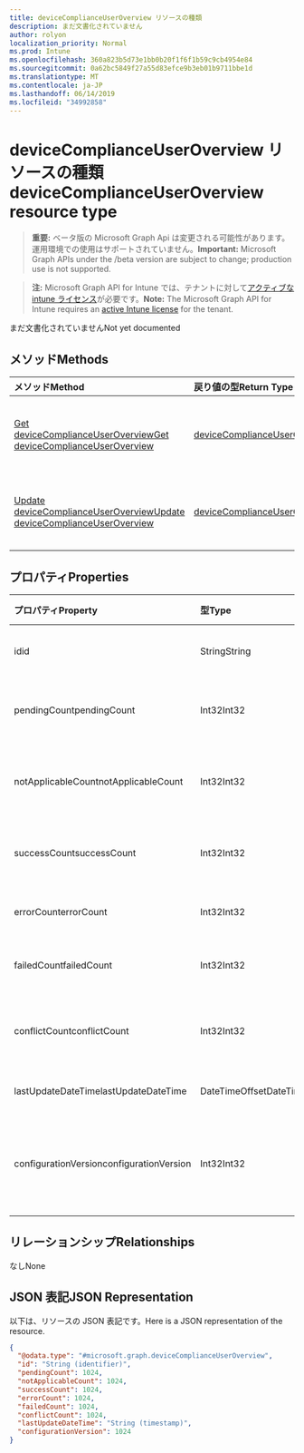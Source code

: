 ```yaml
---
title: deviceComplianceUserOverview リソースの種類
description: まだ文書化されていません
author: rolyon
localization_priority: Normal
ms.prod: Intune
ms.openlocfilehash: 360a823b5d73e1bb0b20f1f6f1b59c9cb4954e84
ms.sourcegitcommit: 0a62bc5849f27a55d83efce9b3eb01b9711bbe1d
ms.translationtype: MT
ms.contentlocale: ja-JP
ms.lasthandoff: 06/14/2019
ms.locfileid: "34992858"
---
```

# <a name="devicecomplianceuseroverview-resource-type"></a><span data-ttu-id="5f0d0-103">deviceComplianceUserOverview リソースの種類</span><span class="sxs-lookup"><span data-stu-id="5f0d0-103">deviceComplianceUserOverview resource type</span></span>

> <span data-ttu-id="5f0d0-104">**重要:** ベータ版の Microsoft Graph Api は変更される可能性があります。運用環境での使用はサポートされていません。</span><span class="sxs-lookup"><span data-stu-id="5f0d0-104">**Important:** Microsoft Graph APIs under the /beta version are subject to change; production use is not supported.</span></span>

> <span data-ttu-id="5f0d0-105">**注:** Microsoft Graph API for Intune では、テナントに対して[アクティブな intune ライセンス](https://go.microsoft.com/fwlink/?linkid=839381)が必要です。</span><span class="sxs-lookup"><span data-stu-id="5f0d0-105">**Note:** The Microsoft Graph API for Intune requires an [active Intune license](https://go.microsoft.com/fwlink/?linkid=839381) for the tenant.</span></span>

<span data-ttu-id="5f0d0-106">まだ文書化されていません</span><span class="sxs-lookup"><span data-stu-id="5f0d0-106">Not yet documented</span></span>

## <a name="methods"></a><span data-ttu-id="5f0d0-107">メソッド</span><span class="sxs-lookup"><span data-stu-id="5f0d0-107">Methods</span></span>
|<span data-ttu-id="5f0d0-108">メソッド</span><span class="sxs-lookup"><span data-stu-id="5f0d0-108">Method</span></span>|<span data-ttu-id="5f0d0-109">戻り値の型</span><span class="sxs-lookup"><span data-stu-id="5f0d0-109">Return Type</span></span>|<span data-ttu-id="5f0d0-110">説明</span><span class="sxs-lookup"><span data-stu-id="5f0d0-110">Description</span></span>|
|:---|:---|:---|
|[<span data-ttu-id="5f0d0-111">Get deviceComplianceUserOverview</span><span class="sxs-lookup"><span data-stu-id="5f0d0-111">Get deviceComplianceUserOverview</span></span>](../api/intune-deviceconfig-devicecomplianceuseroverview-get.md)|[<span data-ttu-id="5f0d0-112">deviceComplianceUserOverview</span><span class="sxs-lookup"><span data-stu-id="5f0d0-112">deviceComplianceUserOverview</span></span>](../resources/intune-deviceconfig-devicecomplianceuseroverview.md)|<span data-ttu-id="5f0d0-113">[deviceCategory](../resources/intune-deviceconfig-devicecomplianceuseroverview.md) オブジェクトのプロパティとリレーションシップを読み取ります。</span><span class="sxs-lookup"><span data-stu-id="5f0d0-113">Read properties and relationships of the [deviceComplianceUserOverview](../resources/intune-deviceconfig-devicecomplianceuseroverview.md) object.</span></span>|
|[<span data-ttu-id="5f0d0-114">Update deviceComplianceUserOverview</span><span class="sxs-lookup"><span data-stu-id="5f0d0-114">Update deviceComplianceUserOverview</span></span>](../api/intune-deviceconfig-devicecomplianceuseroverview-update.md)|[<span data-ttu-id="5f0d0-115">deviceComplianceUserOverview</span><span class="sxs-lookup"><span data-stu-id="5f0d0-115">deviceComplianceUserOverview</span></span>](../resources/intune-deviceconfig-devicecomplianceuseroverview.md)|<span data-ttu-id="5f0d0-116">[deviceComplianceUserOverview](../resources/intune-deviceconfig-devicecomplianceuseroverview.md) オブジェクトのプロパティを更新します。</span><span class="sxs-lookup"><span data-stu-id="5f0d0-116">Update the properties of a [deviceComplianceUserOverview](../resources/intune-deviceconfig-devicecomplianceuseroverview.md) object.</span></span>|

## <a name="properties"></a><span data-ttu-id="5f0d0-117">プロパティ</span><span class="sxs-lookup"><span data-stu-id="5f0d0-117">Properties</span></span>
|<span data-ttu-id="5f0d0-118">プロパティ</span><span class="sxs-lookup"><span data-stu-id="5f0d0-118">Property</span></span>|<span data-ttu-id="5f0d0-119">型</span><span class="sxs-lookup"><span data-stu-id="5f0d0-119">Type</span></span>|<span data-ttu-id="5f0d0-120">説明</span><span class="sxs-lookup"><span data-stu-id="5f0d0-120">Description</span></span>|
|:---|:---|:---|
|<span data-ttu-id="5f0d0-121">id</span><span class="sxs-lookup"><span data-stu-id="5f0d0-121">id</span></span>|<span data-ttu-id="5f0d0-122">String</span><span class="sxs-lookup"><span data-stu-id="5f0d0-122">String</span></span>|<span data-ttu-id="5f0d0-123">エンティティのキー。</span><span class="sxs-lookup"><span data-stu-id="5f0d0-123">Key of the entity.</span></span>|
|<span data-ttu-id="5f0d0-124">pendingCount</span><span class="sxs-lookup"><span data-stu-id="5f0d0-124">pendingCount</span></span>|<span data-ttu-id="5f0d0-125">Int32</span><span class="sxs-lookup"><span data-stu-id="5f0d0-125">Int32</span></span>|<span data-ttu-id="5f0d0-126">保留中のユーザーの数</span><span class="sxs-lookup"><span data-stu-id="5f0d0-126">Number of pending Users</span></span>|
|<span data-ttu-id="5f0d0-127">notApplicableCount</span><span class="sxs-lookup"><span data-stu-id="5f0d0-127">notApplicableCount</span></span>|<span data-ttu-id="5f0d0-128">Int32</span><span class="sxs-lookup"><span data-stu-id="5f0d0-128">Int32</span></span>|<span data-ttu-id="5f0d0-129">該当しないユーザーの数</span><span class="sxs-lookup"><span data-stu-id="5f0d0-129">Number of not applicable users</span></span>|
|<span data-ttu-id="5f0d0-130">successCount</span><span class="sxs-lookup"><span data-stu-id="5f0d0-130">successCount</span></span>|<span data-ttu-id="5f0d0-131">Int32</span><span class="sxs-lookup"><span data-stu-id="5f0d0-131">Int32</span></span>|<span data-ttu-id="5f0d0-132">成功したユーザーの数</span><span class="sxs-lookup"><span data-stu-id="5f0d0-132">Number of succeeded Users</span></span>|
|<span data-ttu-id="5f0d0-133">errorCount</span><span class="sxs-lookup"><span data-stu-id="5f0d0-133">errorCount</span></span>|<span data-ttu-id="5f0d0-134">Int32</span><span class="sxs-lookup"><span data-stu-id="5f0d0-134">Int32</span></span>|<span data-ttu-id="5f0d0-135">エラー ユーザーの数</span><span class="sxs-lookup"><span data-stu-id="5f0d0-135">Number of error Users</span></span>|
|<span data-ttu-id="5f0d0-136">failedCount</span><span class="sxs-lookup"><span data-stu-id="5f0d0-136">failedCount</span></span>|<span data-ttu-id="5f0d0-137">Int32</span><span class="sxs-lookup"><span data-stu-id="5f0d0-137">Int32</span></span>|<span data-ttu-id="5f0d0-138">失敗したユーザーの数</span><span class="sxs-lookup"><span data-stu-id="5f0d0-138">Number of failed Users</span></span>|
|<span data-ttu-id="5f0d0-139">conflictCount</span><span class="sxs-lookup"><span data-stu-id="5f0d0-139">conflictCount</span></span>|<span data-ttu-id="5f0d0-140">Int32</span><span class="sxs-lookup"><span data-stu-id="5f0d0-140">Int32</span></span>|<span data-ttu-id="5f0d0-141">競合しているユーザーの数</span><span class="sxs-lookup"><span data-stu-id="5f0d0-141">Number of users in conflict</span></span>|
|<span data-ttu-id="5f0d0-142">lastUpdateDateTime</span><span class="sxs-lookup"><span data-stu-id="5f0d0-142">lastUpdateDateTime</span></span>|<span data-ttu-id="5f0d0-143">DateTimeOffset</span><span class="sxs-lookup"><span data-stu-id="5f0d0-143">DateTimeOffset</span></span>|<span data-ttu-id="5f0d0-144">最終更新時刻</span><span class="sxs-lookup"><span data-stu-id="5f0d0-144">Last update time</span></span>|
|<span data-ttu-id="5f0d0-145">configurationVersion</span><span class="sxs-lookup"><span data-stu-id="5f0d0-145">configurationVersion</span></span>|<span data-ttu-id="5f0d0-146">Int32</span><span class="sxs-lookup"><span data-stu-id="5f0d0-146">Int32</span></span>|<span data-ttu-id="5f0d0-147">対象の概要に関するポリシーのバージョン</span><span class="sxs-lookup"><span data-stu-id="5f0d0-147">Version of the policy for that overview</span></span>|

## <a name="relationships"></a><span data-ttu-id="5f0d0-148">リレーションシップ</span><span class="sxs-lookup"><span data-stu-id="5f0d0-148">Relationships</span></span>
<span data-ttu-id="5f0d0-149">なし</span><span class="sxs-lookup"><span data-stu-id="5f0d0-149">None</span></span>

## <a name="json-representation"></a><span data-ttu-id="5f0d0-150">JSON 表記</span><span class="sxs-lookup"><span data-stu-id="5f0d0-150">JSON Representation</span></span>
<span data-ttu-id="5f0d0-151">以下は、リソースの JSON 表記です。</span><span class="sxs-lookup"><span data-stu-id="5f0d0-151">Here is a JSON representation of the resource.</span></span>
<!-- {
  "blockType": "resource",
  "keyProperty": "id",
  "@odata.type": "microsoft.graph.deviceComplianceUserOverview"
}
-->
``` json
{
  "@odata.type": "#microsoft.graph.deviceComplianceUserOverview",
  "id": "String (identifier)",
  "pendingCount": 1024,
  "notApplicableCount": 1024,
  "successCount": 1024,
  "errorCount": 1024,
  "failedCount": 1024,
  "conflictCount": 1024,
  "lastUpdateDateTime": "String (timestamp)",
  "configurationVersion": 1024
}
```





